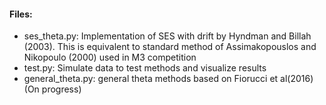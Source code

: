 #### Files:
  * ses_theta.py: Implementation of SES with drift by Hyndman and Billah (2003). This is equivalent to standard method of Assimakopouslos and Nikopoulo (2000) used in M3 competition
  * test.py: Simulate data to test methods and visualize results
  * general_theta.py: general theta methods based on Fiorucci et al(2016) (On progress)
